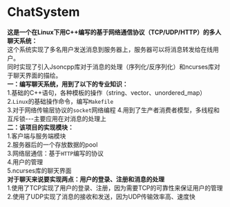 # ChatSystem
  **这是一个在Linux下用C++编写的基于网络通信协议（TCP/UDP/HTTP）的多人聊天系统：**  
    这个系统实现了多名用户发送消息到服务器上，服务器可以将消息转发给在线用户。  
    同时实现了引入Jsoncpp库对于消息的处理（序列化/反序列化）和ncurses库对于聊天界面的描绘。   
    **一：编写聊天系统，用到了以下的专业知识：**    
    1.基础的C++语句，各种模板的操作（string、vector、unordered_map）  
    2.`Linux`的基础操作命令，编写`Makefile`  
    3.对于网络传输层协议的`socket`网络编程
    4.用到了生产者消费者模型，多线程和互斥锁---主要应用在对消息的处理上  
    **二：该项目的实现模块：**  
    1.客户端与服务端模块  
    2.服务器后的一个存放数据的pool  
    3.网络层通信：基于`HTTP`编写的协议  
    4.用户的管理    
    5.ncurses库的聊天界面  
  **对于聊天来说要实现两点：用户的登录、注册和消息的处理**    
  1.使用了TCP实现了用户的登录、注册，因为需要TCP的可靠性来保证用户的管理  
  2.使用了UDP实现了消息的接收和发送，因为UDP传输效率高、速度快
  
